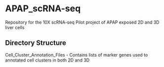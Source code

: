 # APAP_scRNA-seq
Repository for the 10X scRNA-seq Pilot project of APAP exposed 2D and 3D liver cells

## Directory Structure
Cell_Cluster_Annotation_Files - Contains lists of marker genes used to annotated cell clusters in both 2D and 3D 

